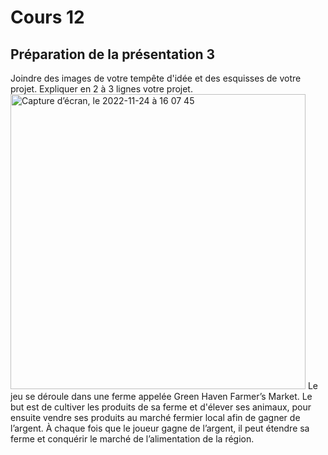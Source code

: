 # Cours 12
## Préparation de la présentation 3 
Joindre des images de votre tempête d'idée et des esquisses de votre projet. Expliquer en 2 à 3 lignes votre projet. 
<img width="472" alt="Capture d’écran, le 2022-11-24 à 16 07 45" src="https://user-images.githubusercontent.com/47800238/206406396-58249112-e9ec-4f0f-94eb-60963534faa9.png">
Le jeu se déroule dans une ferme appelée Green Haven Farmer’s Market. Le but est de cultiver les produits de sa ferme et d'élever ses animaux, pour ensuite vendre ses produits au marché fermier local afin de gagner de l’argent. À chaque fois que le joueur gagne de l’argent, il peut étendre sa ferme et conquérir le marché de l’alimentation de la région.
